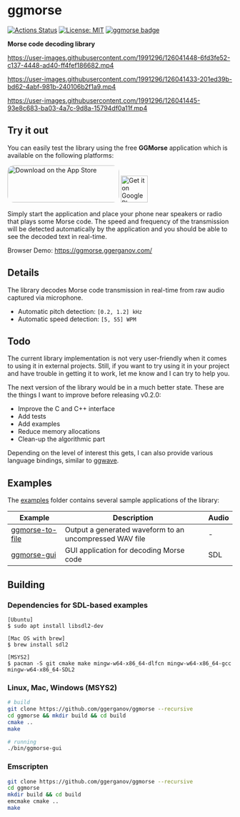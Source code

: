 # ggmorse

[![Actions Status](https://github.com/ggerganov/ggmorse/workflows/CI/badge.svg)](https://github.com/ggerganov/ggmorse/actions)
[![License: MIT](https://img.shields.io/badge/license-MIT-blue.svg)](https://opensource.org/licenses/MIT)
[![ggmorse badge][changelog-badge]][changelog]

**Morse code decoding library**

https://user-images.githubusercontent.com/1991296/126041448-6fd3fe52-c137-4448-ad40-ff4fef186682.mp4

https://user-images.githubusercontent.com/1991296/126041433-201ed39b-bd62-4abf-981b-240106b2f1a9.mp4

https://user-images.githubusercontent.com/1991296/126041445-93e8c683-ba03-4a7c-9d8a-15794df0a11f.mp4

## Try it out

You can easily test the library using the free **GGMorse** application which is available on the following platforms:

<a href="https://apps.apple.com/us/app/ggmorse/id1573531678?itsct=apps_box_badge&amp;itscg=30200&platform=iphone" style="display: inline-block; overflow: hidden; border-radius: 13px; width: 250px; height: 83px;"><img src="https://tools.applemediaservices.com/api/badges/download-on-the-app-store/white/en-us?size=250x83&amp;releaseDate=1625097600&h=d674545a41868f8632e5c37c3c33bfc8" alt="Download on the App Store" style="border-radius: 13px; width: 250px; height: 83px;" height="60px"></a>
<a href='https://play.google.com/store/apps/details?id=com.ggerganov.GGMorse&pcampaignid=pcampaignidMKT-Other-global-all-co-prtnr-py-PartBadge-Mar2515-1'><img alt='Get it on Google Play' src='https://i.imgur.com/BKDCbKv.png' height="60px"/></a>

Simply start the application and place your phone near speakers or radio that plays some Morse code.
The speed and frequency of the transmission will be detected automatically by the application and you should be able to see
the decoded text in real-time.

Browser Demo: https://ggmorse.ggerganov.com/

## Details

The library decodes Morse code transmission in real-time from raw audio captured via microphone.

- Automatic pitch detection: `[0.2, 1.2] kHz`
- Automatic speed detection: `[5, 55] WPM`

## Todo

The current library implementation is not very user-friendly when it comes to using it in external projects.
Still, if you want to try using it in your project and have trouble in getting it to work, let me know and I can try to help you.

The next version of the library would be in a much better state.
These are the things I want to improve before releasing v0.2.0:

- Improve the C and C++ interface
- Add tests
- Add examples
- Reduce memory allocations
- Clean-up the algorithmic part

Depending on the level of interest this gets, I can also provide various language bindings, similar to [ggwave](https://github.com/ggerganov/ggwave).

## Examples

The [examples](https://github.com/ggerganov/ggmorse/blob/master/examples/) folder contains several sample applications of the library:


| Example | Description | Audio |
| ------- | ----------- | ----- |
| [ggmorse-to-file](https://github.com/ggerganov/ggmorse/blob/master/examples/ggmorse-to-file) | Output a generated waveform to an uncompressed WAV file | - |
| [ggmorse-gui](https://github.com/ggerganov/ggmorse/blob/master/examples/ggmorse-gui) | GUI application for decoding Morse code | SDL |

## Building

### Dependencies for SDL-based examples

    [Ubuntu]
    $ sudo apt install libsdl2-dev

    [Mac OS with brew]
    $ brew install sdl2

    [MSYS2]
    $ pacman -S git cmake make mingw-w64-x86_64-dlfcn mingw-w64-x86_64-gcc mingw-w64-x86_64-SDL2

### Linux, Mac, Windows (MSYS2)

```bash
# build
git clone https://github.com/ggerganov/ggmorse --recursive
cd ggmorse && mkdir build && cd build
cmake ..
make

# running
./bin/ggmorse-gui
```

### Emscripten

```bash
git clone https://github.com/ggerganov/ggmorse --recursive
cd ggmorse
mkdir build && cd build
emcmake cmake ..
make
```

[changelog]: ./CHANGELOG.md
[changelog-badge]: https://img.shields.io/badge/changelog-ggmorse%20v@PROJECT_VERSION@-dummy
[license]: ./LICENSE
